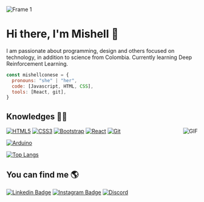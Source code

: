 ![Frame 1](https://user-images.githubusercontent.com/74798783/191895711-173c6f64-6728-4486-aac8-bd88c5a8f1e8.png)
 
# <a>Hi there, I'm Mishell 👋</a> 

I am passionate about programming, design and others focused on technology, in addition to science from Colombia. Currently learning Deep Reinforcement Learning.
 
```javascript
const mishellconese = {
  pronouns: "she" | "her",
  code: [Javascript, HTML, CSS],
  tools: [React, git],
}
```

## Knowledges  👩‍💻 

<img align="right" alt="GIF" src= "https://media1.giphy.com/media/L1R1tvI9svkIWwpVYr/giphy.gif?cid=ecf05e479y3p8apsjcar7gz4gsg196sqbhaavtvzt5ws2dfx&rid=giphy.gif&ct=g" />

[![HTML5](https://img.shields.io/badge/-HTML5-E34F26?style=flat-square&logo=html5&logoColor=white&link=https://github.com/mishellconese/)](https://github.com/mishellconese/)
[![CSS3](https://img.shields.io/badge/-CSS3-1572B6?style=flat-square&logo=css3&link=https://github.com/LuizCarlosAbbott/)](https://github.com/mishellconese/)
[![Bootstrap](https://img.shields.io/badge/-Bootstrap-563D7C?style=flat-square&logo=bootstrap&link=https://github.com/mishellconese/)](https://github.com/mishellconese/)
[![React](https://img.shields.io/badge/-React-black?style=flat-square&logo=react&link=https://github.com/LuizCarlosAbbott/)](https://github.com/mishellconese/)
[![Git](https://img.shields.io/badge/-Git-black?style=flat-square&logo=git&link=https://github.com/LuizCarlosAbbott/)](https://github.com/mishellconese/)

[![Arduino](https://img.shields.io/badge/-Arduino-black?style=flat-square&logo=Arduino&link=https://github.com/mishellconese/)](https://github.com/mishellconese/)

[![Top Langs](https://github-readme-stats.vercel.app/api/top-langs/?username=mishellconese&layout=compact)](https://github.com/mishellconese/github-readme-stats)

## You can find me 🌎

[![Linkedin Badge](https://img.shields.io/badge/-LinkedIn-blue?style=flat-square&logo=Linkedin&logoColor=white&link=https://www.linkedin.com/in/mishell-uribe-560404221/)](https://www.linkedin.com/in/mishell-uribe-560404221/)
[![Instagram Badge](https://img.shields.io/badge/-instagram-fuchsia?style=flat-square&logo=instagram&logoColor=white&link=https://instagram.com/mishellconese)](https://instagram.com/mishellconese)
[![Discord](https://img.shields.io/badge/-Discord-b5b5b5?style=flat-square&logo=discord&link=https://discord.com/channels/mishellconese1670)](https://discord.com/channels/mishellconese1670)

<br/>




<!--
**mishellconese/mishellconese** is a ✨ _special_ ✨ repository because its `README.md` (this file) appears on your GitHub profile.

Here are some ideas to get you started:

- 🔭 I’m currently working on ...
- 🌱 I’m currently learning ...
- 👯 I’m looking to collaborate on ...
- 🤔 I’m looking for help with ...
- 💬 Ask me about ...
- 📫 How to reach me: ...
- 😄 Pronouns: ...
- ⚡ Fun fact: ...
-->
